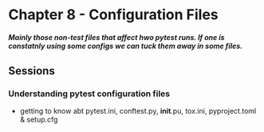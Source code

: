# Chapter 8 - Configuration Files

##### Mainly those non-test files that affect hwo pytest runs. If one is constatnly using some configs we can tuck them away in some files.

## Sessions

### Understanding pytest configuration files

* getting to know abt pytest.ini, conftest.py, __init__.pu, tox.ini, pyproject.toml & setup.cfg
